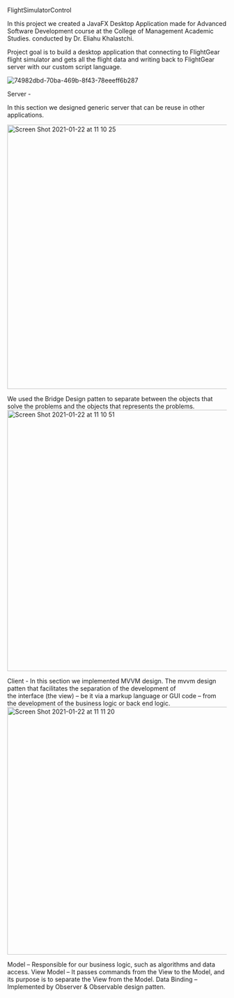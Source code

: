 

FlightSimulatorControl

In this project we created  a JavaFX Desktop Application made for Advanced Software Development course at the College of Management Academic Studies. conducted by Dr. Eliahu Khalastchi.

Project goal is to build a desktop application that connecting to FlightGear flight simulator and gets all the flight data and writing back to FlightGear server with our custom script language.



![74982dbd-70ba-469b-8f43-78eeeff6b287](https://user-images.githubusercontent.com/66214295/105473768-23ce9600-5ca6-11eb-8c14-bc2308e6fc06.jpg)



Server -

In this section we designed generic server that can be reuse in other applications.


<img width="605" alt="Screen Shot 2021-01-22 at 11 10 25" src="https://user-images.githubusercontent.com/66214295/105474129-9b042a00-5ca6-11eb-9370-622eb36dce13.png">



We used the Bridge Design patten  to separate between the objects that solve the problems and the objects that represents the problems. 
<img width="598" alt="Screen Shot 2021-01-22 at 11 10 51" src="https://user-images.githubusercontent.com/66214295/105474301-d1da4000-5ca6-11eb-8247-35e89f255702.png">


Client  -
In this section we implemented MVVM design. The mvvm design patten that facilitates the separation of the development of the interface (the view) – be it via a markup language or GUI code – from the development of the business logic or back end logic.
<img width="567" alt="Screen Shot 2021-01-22 at 11 11 20" src="https://user-images.githubusercontent.com/66214295/105474543-ff26ee00-5ca6-11eb-80b3-3a068d1900bb.png">




Model – Responsible for our business logic, such as algorithms and data access.
View Model – It passes commands from the View to the Model, and its purpose is to separate the View from the Model.
Data Binding – Implemented by Observer & Observable design patten. 



































